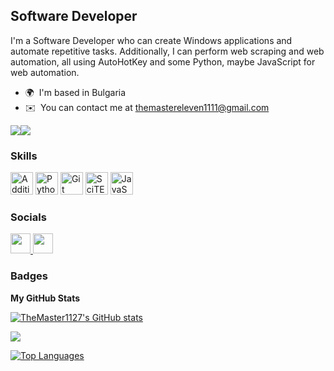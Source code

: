 Software Developer
------------------

I'm a Software Developer who can create Windows applications and automate repetitive tasks. Additionally, I can perform web scraping and web automation, all using AutoHotKey and some Python, maybe JavaScript for web automation.

* 🌍  I'm based in Bulgaria
* ✉️  You can contact me at [themastereleven1111@gmail.com](mailto:themastereleven1111@gmail.com)

<a href="https://www.github.com/TheMaster1127" target="_blank" rel="noreferrer"><img
src="https://img.shields.io/github/followers/TheMaster1127?logo=github&style=for-the-badge&color=3382ed&labelColor=000000" /></a><a href="https://www.x.com/@TheMaster11_" target="_blank" rel="noreferrer"><img
src="https://img.shields.io/twitter/follow/@TheMaster11_?logo=twitter&style=for-the-badge&color=3382ed&labelColor=000000"
/></a>

### Skills


<p align="left">
  <a href="https://i.imgur.com/tjPOPhB.png" target="_blank" rel="noreferrer"><img src="https://i.imgur.com/tjPOPhB.png" width="36" height="36" alt="Additional Image" /></a>
  <a href="https://www.python.org/" target="_blank" rel="noreferrer"><img src="https://raw.githubusercontent.com/danielcranney/readme-generator/main/public/icons/skills/python-colored.svg" width="36" height="36" alt="Python" /></a>
  <a href="https://git-scm.com/" target="_blank" rel="noreferrer"><img src="https://raw.githubusercontent.com/danielcranney/readme-generator/main/public/icons/skills/git-colored.svg" width="36" height="36" alt="Git" /></a>
  <a href="https://files.wsnhapps.com/SciTE/SciTE4AutoHotkey.png" target="_blank" rel="noreferrer"><img src="https://files.wsnhapps.com/SciTE/SciTE4AutoHotkey.png" width="36" height="36" alt="SciTE for AutoHotkey" /></a>
  <a href="https://developer.mozilla.org/en-US/docs/Web/JavaScript" target="_blank" rel="noreferrer"><img src="https://raw.githubusercontent.com/danielcranney/readme-generator/main/public/icons/skills/javascript-colored.svg" width="36" height="36" alt="JavaScript" /></a>
</p>



### Socials

<p align="left"> <a href="https://www.github.com/TheMaster1127" target="_blank" rel="noreferrer"> <picture> <source media="(prefers-color-scheme: dark)" srcset="https://raw.githubusercontent.com/danielcranney/readme-generator/main/public/icons/socials/github-dark.svg" /> <source media="(prefers-color-scheme: light)" srcset="https://raw.githubusercontent.com/danielcranney/readme-generator/main/public/icons/socials/github.svg" /> <img src="https://raw.githubusercontent.com/danielcranney/readme-generator/main/public/icons/socials/github.svg" width="32" height="32" /> </picture> </a> <a href="https://www.x.com/@TheMaster11_" target="_blank" rel="noreferrer"> <picture> <source media="(prefers-color-scheme: dark)" srcset="https://raw.githubusercontent.com/danielcranney/readme-generator/main/public/icons/socials/twitter-dark.svg" /> <source media="(prefers-color-scheme: light)" srcset="https://raw.githubusercontent.com/danielcranney/readme-generator/main/public/icons/socials/twitter.svg" /> <img src="https://raw.githubusercontent.com/danielcranney/readme-generator/main/public/icons/socials/twitter.svg" width="32" height="32" /> </picture> </a></p>

### Badges


<b>My GitHub Stats</b>

<a href="http://www.github.com/TheMaster1127"><img src="https://github-readme-stats.vercel.app/api?username=TheMaster1127&show_icons=true&hide=&count_private=true&title_color=FFA500&text_color=ffffff&icon_color=FFA500&bg_color=1A1B27&hide_border=true&show_icons=true" alt="TheMaster1127's GitHub stats" /></a>

<a href="http://www.github.com/TheMaster1127"><img src="https://github-readme-streak-stats.herokuapp.com/?user=TheMaster1127&stroke=ffffff&background=1A1B27&ring=FFA500&fire=FFA500&currStreakNum=ffffff&currStreakLabel=ffffff&sideNums=ffffff&sideLabels=ffffff&dates=ffffff&hide_border=true" /></a>

<a href="https://github.com/TheMaster1127" align="left"><img src="https://github-readme-stats.vercel.app/api/top-langs/?username=TheMaster1127&langs_count=10&title_color=FFA500&text_color=ffffff&icon_color=FFA500&bg_color=1A1B27&hide_border=true&locale=en&custom_title=Top%20Languages" alt="Top Languages" /></a>
